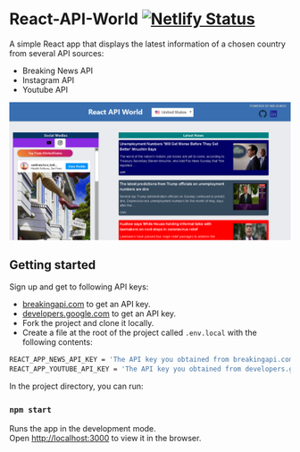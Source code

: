 
# React-API-World [![Netlify Status](https://api.netlify.com/api/v1/badges/142b6577-41bb-4d21-846a-096cd87214af/deploy-status)](https://app.netlify.com/sites/react-api-world/deploys)

A simple React app that displays the latest information of a chosen country from several API sources:

- Breaking News API
- Instagram API
- Youtube API

![Home Page](https://github.com/nir11/React-API-World/blob/master/public/screenshot.png)


## Getting started

Sign up and get to following API keys:
- [breakingapi.com](https://breakingapi.com/) to get an API key.
- [developers.google.com](https://developers.google.com/youtube/v3) to get an API key.
- Fork the project and clone it locally.
- Create a file at the root of the project called `.env.local` with the following contents:

```sh
REACT_APP_NEWS_API_KEY = 'The API key you obtained from breakingapi.com'
REACT_APP_YOUTUBE_API_KEY = 'The API key you obtained from developers.google.com'
```

In the project directory, you can run:


### `npm start`

Runs the app in the development mode.<br />
Open [http://localhost:3000](http://localhost:3000) to view it in the browser.
